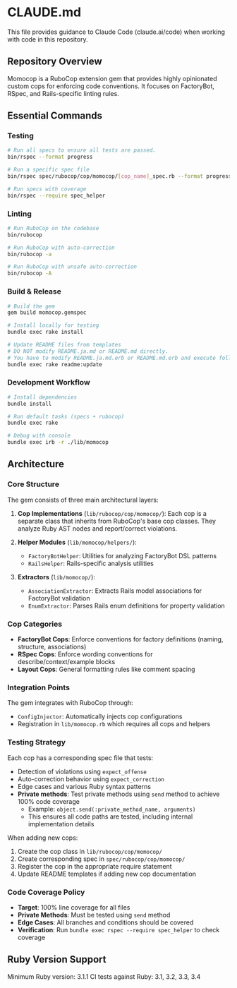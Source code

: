 # CLAUDE.md

This file provides guidance to Claude Code (claude.ai/code) when working with code in this repository.

## Repository Overview

Momocop is a RuboCop extension gem that provides highly opinionated custom cops for enforcing code conventions. It focuses on FactoryBot, RSpec, and Rails-specific linting rules.

## Essential Commands

### Testing
```bash
# Run all specs to ensure all tests are passed.
bin/rspec --format progress

# Run a specific spec file
bin/rspec spec/rubocop/cop/momocop/[cop_name]_spec.rb --format progress

# Run specs with coverage
bin/rspec --require spec_helper
```

### Linting
```bash
# Run RuboCop on the codebase
bin/rubocop

# Run RuboCop with auto-correction
bin/rubocop -a

# Run RuboCop with unsafe auto-correction
bin/rubocop -A
```

### Build & Release
```bash
# Build the gem
gem build momocop.gemspec

# Install locally for testing
bundle exec rake install

# Update README files from templates
# DO NOT modify README.ja.md or README.md directly.
# You have to modify README.ja.md.erb or README.md.erb and execute following command to re-generate README files.
bundle exec rake readme:update
```

### Development Workflow
```bash
# Install dependencies
bundle install

# Run default tasks (specs + rubocop)
bundle exec rake

# Debug with console
bundle exec irb -r ./lib/momocop
```

## Architecture

### Core Structure

The gem consists of three main architectural layers:

1. **Cop Implementations** (`lib/rubocop/cop/momocop/`): Each cop is a separate class that inherits from RuboCop's base cop classes. They analyze Ruby AST nodes and report/correct violations.

2. **Helper Modules** (`lib/momocop/helpers/`):
   - `FactoryBotHelper`: Utilities for analyzing FactoryBot DSL patterns
   - `RailsHelper`: Rails-specific analysis utilities

3. **Extractors** (`lib/momocop/`):
   - `AssociationExtractor`: Extracts Rails model associations for FactoryBot validation
   - `EnumExtractor`: Parses Rails enum definitions for property validation

### Cop Categories

- **FactoryBot Cops**: Enforce conventions for factory definitions (naming, structure, associations)
- **RSpec Cops**: Enforce wording conventions for describe/context/example blocks
- **Layout Cops**: General formatting rules like comment spacing

### Integration Points

The gem integrates with RuboCop through:
- `ConfigInjector`: Automatically injects cop configurations
- Registration in `lib/momocop.rb` which requires all cops and helpers

### Testing Strategy

Each cop has a corresponding spec file that tests:
- Detection of violations using `expect_offense`
- Auto-correction behavior using `expect_correction`
- Edge cases and various Ruby syntax patterns
- **Private methods**: Test private methods using `send` method to achieve 100% code coverage
  - Example: `object.send(:private_method_name, arguments)`
  - This ensures all code paths are tested, including internal implementation details

When adding new cops:
1. Create the cop class in `lib/rubocop/cop/momocop/`
2. Create corresponding spec in `spec/rubocop/cop/momocop/`
3. Register the cop in the appropriate require statement
4. Update README templates if adding new cop documentation

### Code Coverage Policy

- **Target**: 100% line coverage for all files
- **Private Methods**: Must be tested using `send` method
- **Edge Cases**: All branches and conditions should be covered
- **Verification**: Run `bundle exec rspec --require spec_helper` to check coverage

## Ruby Version Support

Minimum Ruby version: 3.1.1
CI tests against Ruby: 3.1, 3.2, 3.3, 3.4
